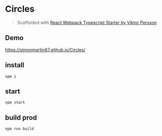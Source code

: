 # Circles

> Scaffolded with [React Webpack Typescript Starter by Viktor Persson](https://github.com/vikpe/react-webpack-typescript-starter)

## Demo

https://simonmartin87.github.io/Circles/

## install

```
npm i
```

## start 

```
npm start
```

## build prod

```
npm run build
```